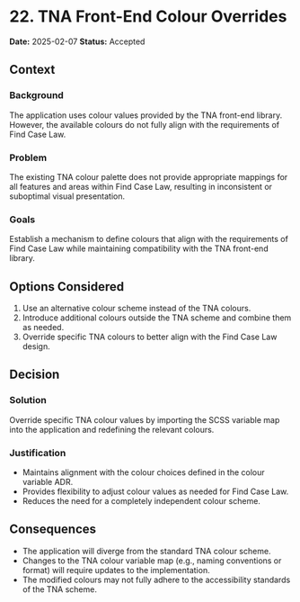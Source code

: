 # 22. TNA Front-End Colour Overrides

**Date:** 2025-02-07
**Status:** Accepted

## Context

### Background

The application uses colour values provided by the TNA front-end library. However, the available colours do not fully align with the requirements of Find Case Law.

### Problem

The existing TNA colour palette does not provide appropriate mappings for all features and areas within Find Case Law, resulting in inconsistent or suboptimal visual presentation.

### Goals

Establish a mechanism to define colours that align with the requirements of Find Case Law while maintaining compatibility with the TNA front-end library.

## Options Considered

1. Use an alternative colour scheme instead of the TNA colours.
2. Introduce additional colours outside the TNA scheme and combine them as needed.
3. Override specific TNA colours to better align with the Find Case Law design.

## Decision

### Solution

Override specific TNA colour values by importing the SCSS variable map into the application and redefining the relevant colours.

### Justification

- Maintains alignment with the colour choices defined in the colour variable ADR.
- Provides flexibility to adjust colour values as needed for Find Case Law.
- Reduces the need for a completely independent colour scheme.

## Consequences

- The application will diverge from the standard TNA colour scheme.
- Changes to the TNA colour variable map (e.g., naming conventions or format) will require updates to the implementation.
- The modified colours may not fully adhere to the accessibility standards of the TNA scheme.

